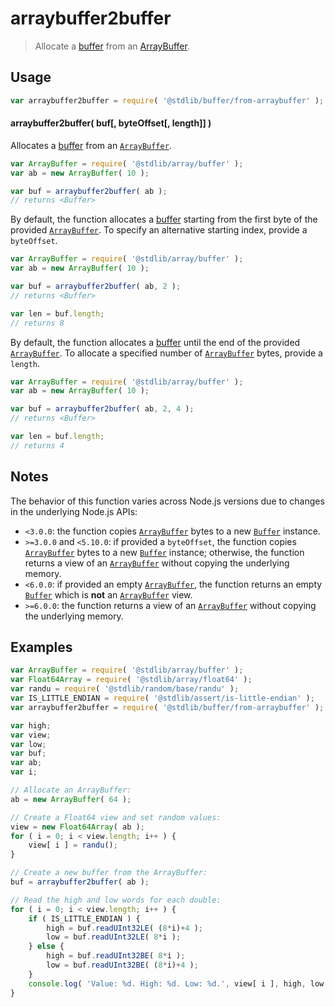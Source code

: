 <!--

@license Apache-2.0

Copyright (c) 2018 The Stdlib Authors.

Licensed under the Apache License, Version 2.0 (the "License");
you may not use this file except in compliance with the License.
You may obtain a copy of the License at

   http://www.apache.org/licenses/LICENSE-2.0

Unless required by applicable law or agreed to in writing, software
distributed under the License is distributed on an "AS IS" BASIS,
WITHOUT WARRANTIES OR CONDITIONS OF ANY KIND, either express or implied.
See the License for the specific language governing permissions and
limitations under the License.

-->

# arraybuffer2buffer

> Allocate a [buffer][@stdlib/buffer/ctor] from an [ArrayBuffer][@stdlib/array/buffer].

<!-- Section to include introductory text. Make sure to keep an empty line after the intro `section` element and another before the `/section` close. -->

<section class="intro">

</section>

<!-- /.intro -->

<!-- Package usage documentation. -->

<section class="usage">

## Usage

```javascript
var arraybuffer2buffer = require( '@stdlib/buffer/from-arraybuffer' );
```

#### arraybuffer2buffer( buf\[, byteOffset\[, length]] )

Allocates a [buffer][@stdlib/buffer/ctor] from an [`ArrayBuffer`][@stdlib/array/buffer].

```javascript
var ArrayBuffer = require( '@stdlib/array/buffer' );
var ab = new ArrayBuffer( 10 );

var buf = arraybuffer2buffer( ab );
// returns <Buffer>
```

By default, the function allocates a [buffer][@stdlib/buffer/ctor] starting from the first byte of the provided [`ArrayBuffer`][@stdlib/array/buffer]. To specify an alternative starting index, provide a `byteOffset`.

```javascript
var ArrayBuffer = require( '@stdlib/array/buffer' );
var ab = new ArrayBuffer( 10 );

var buf = arraybuffer2buffer( ab, 2 );
// returns <Buffer>

var len = buf.length;
// returns 8
```

By default, the function allocates a [buffer][@stdlib/buffer/ctor] until the end of the provided [`ArrayBuffer`][@stdlib/array/buffer]. To allocate a specified number of [`ArrayBuffer`][@stdlib/array/buffer] bytes, provide a `length`.

```javascript
var ArrayBuffer = require( '@stdlib/array/buffer' );
var ab = new ArrayBuffer( 10 );

var buf = arraybuffer2buffer( ab, 2, 4 );
// returns <Buffer>

var len = buf.length;
// returns 4
```

</section>

<!-- /.usage -->

<!-- Package usage notes. Make sure to keep an empty line after the `section` element and another before the `/section` close. -->

<section class="notes">

## Notes

The behavior of this function varies across Node.js versions due to changes in the underlying Node.js APIs:

-   `<3.0.0`: the function copies [`ArrayBuffer`][@stdlib/array/buffer] bytes to a new [`Buffer`][@stdlib/buffer/ctor] instance.
-   `>=3.0.0` and `<5.10.0`: if provided a `byteOffset`, the function copies [`ArrayBuffer`][@stdlib/array/buffer] bytes to a new [`Buffer`][@stdlib/buffer/ctor] instance; otherwise, the function returns a view of an [`ArrayBuffer`][@stdlib/array/buffer] without copying the underlying memory.
-   `<6.0.0`: if provided an empty [`ArrayBuffer`][@stdlib/array/buffer], the function returns an empty [`Buffer`][@stdlib/buffer/ctor] which is **not** an [`ArrayBuffer`][@stdlib/array/buffer] view.
-   `>=6.0.0`: the function returns a view of an [`ArrayBuffer`][@stdlib/array/buffer] without copying the underlying memory.

</section>

<!-- /.notes -->

<!-- Package usage examples. -->

<section class="examples">

## Examples

<!-- eslint no-undef: "error" -->

```javascript
var ArrayBuffer = require( '@stdlib/array/buffer' );
var Float64Array = require( '@stdlib/array/float64' );
var randu = require( '@stdlib/random/base/randu' );
var IS_LITTLE_ENDIAN = require( '@stdlib/assert/is-little-endian' );
var arraybuffer2buffer = require( '@stdlib/buffer/from-arraybuffer' );

var high;
var view;
var low;
var buf;
var ab;
var i;

// Allocate an ArrayBuffer:
ab = new ArrayBuffer( 64 );

// Create a Float64 view and set random values:
view = new Float64Array( ab );
for ( i = 0; i < view.length; i++ ) {
    view[ i ] = randu();
}

// Create a new buffer from the ArrayBuffer:
buf = arraybuffer2buffer( ab );

// Read the high and low words for each double:
for ( i = 0; i < view.length; i++ ) {
    if ( IS_LITTLE_ENDIAN ) {
        high = buf.readUInt32LE( (8*i)+4 );
        low = buf.readUInt32LE( 8*i );
    } else {
        high = buf.readUInt32BE( 8*i );
        low = buf.readUInt32BE( (8*i)+4 );
    }
    console.log( 'Value: %d. High: %d. Low: %d.', view[ i ], high, low );
}
```

</section>

<!-- /.examples -->

<!-- Section to include cited references. If references are included, add a horizontal rule *before* the section. Make sure to keep an empty line after the `section` element and another before the `/section` close. -->

<section class="references">

</section>

<!-- /.references -->

<!-- Section for all links. Make sure to keep an empty line after the `section` element and another before the `/section` close. -->

<section class="links">

[@stdlib/buffer/ctor]: https://github.com/stdlib-js/stdlib

[@stdlib/array/buffer]: https://github.com/stdlib-js/stdlib

</section>

<!-- /.links -->
